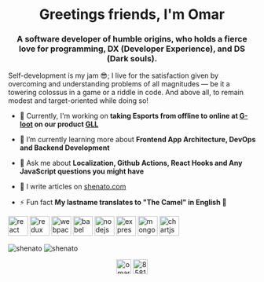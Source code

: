 <h1 align="center">Greetings friends, I'm Omar</h1>
<h3 align="center">A software developer of humble origins, who holds a fierce love for programming, DX (Developer Experience), and DS (Dark souls).</h3>

Self-development is my jam 😎; I live for the satisfaction given by overcoming and understanding problems of all magnitudes — be it a towering colossus in a game or a riddle in code. And above all, to remain modest and target-oriented while doing so!

- 🔭 Currently, I'm working on **taking Esports from offline to online at [G-loot](https://company.gloot.com) on our product [GLL](https://play.gll.gg)**

- 🌱 I’m currently learning more about **Frontend App Architecture, DevOps and Backend Development**

- 💬 Ask me about **Localization, Github Actions, React Hooks and Any JavaScript questions you might have**

- 📝 I write articles on [shenato.com](https://www.shenato.com)

- ⚡ Fun fact **My lastname translates to "The Camel" in English 🐪**
<p align="left">
  <img
    src="https://devicons.github.io/devicon/devicon.git/icons/react/react-original-wordmark.svg"
    alt="react"
    width="40"
    height="40"
  />
  <img
    src="https://devicons.github.io/devicon/devicon.git/icons/redux/redux-original.svg"
    alt="redux"
    width="40"
    height="40"
  />
  <img
    src="https://devicons.github.io/devicon/devicon.git/icons/webpack/webpack-original.svg"
    alt="webpack"
    width="40"
    height="40"
  />
  <img src="https://www.vectorlogo.zone/logos/babeljs/babeljs-icon.svg" alt="babel" width="40" height="40" />
  <img
    src="https://devicons.github.io/devicon/devicon.git/icons/nodejs/nodejs-original-wordmark.svg"
    alt="nodejs"
    width="40"
    height="40"
  />
  <img
    src="https://devicons.github.io/devicon/devicon.git/icons/express/express-original-wordmark.svg"
    alt="express"
    width="40"
    height="40"
  />
  <img
    src="https://devicons.github.io/devicon/devicon.git/icons/mongodb/mongodb-original-wordmark.svg"
    alt="mongodb"
    width="40"
    height="40"
  />
  <img src="https://www.chartjs.org/media/logo-title.svg" alt="chartjs" width="40" height="40" />
</p>
<p>
  <img src="https://github-readme-stats.vercel.app/api/top-langs/?username=shenato&layout=compact&hide=html&theme=material-palenight" alt="shenato" />
  <img src="https://github-readme-stats.vercel.app/api?username=Shenato&show_icons=true&theme=material-palenight" alt="shenato" />
</p>

<p align="center">
<a href="https://linkedin.com/in/omar-elgaml" target="blank"><img align="center" src="https://cdn.jsdelivr.net/npm/simple-icons@3.0.1/icons/linkedin.svg" alt="omar-elgaml" height="30" width="30" /></a>
<a href="https://stackoverflow.com/users/8581902/omar" target="blank"><img align="center" src="https://cdn.jsdelivr.net/npm/simple-icons@3.0.1/icons/stackoverflow.svg" alt="8581902/omar" height="30" width="30" /></a>
</p>
